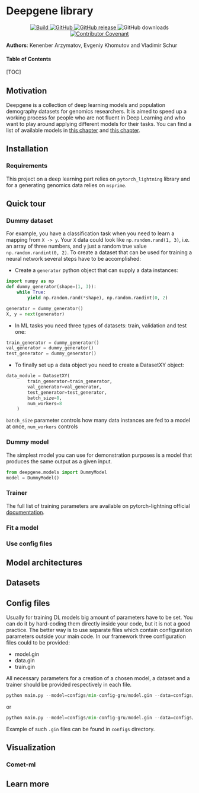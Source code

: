 # Deepgene library

<p align="center">
    <a href="https://circleci.com/gh/Genomics-HSE/deepgene">
        <img alt="Build" src="https://img.shields.io/circleci/build/github/Genomics-HSE/deepgene">
    </a>
    <a href="https://github.com/Genomics-HSE/deepgene/blob/main/LICENSE">
        <img alt="GitHub" src="https://img.shields.io/github/license/Genomics-HSE/deepgene.svg?color=blue">
    </a>
    <a href="https://github.com/Genomics-HSE/deepgene/releases">
        <img alt="GitHub release" src="https://img.shields.io/github/release/Genomics-HSE/deepgene.svg">
    </a>
    <a>
        <img alt="GitHub downloads" src="https://img.shields.io/github/downloads/genomics-hse/deepgene/total">
    </a>
    <a href="https://github.com/huggingface/transformers/blob/main/CODE_OF_CONDUCT.md">
        <img alt="Contributor Covenant" src="https://img.shields.io/badge/Contributor%20Covenant-v2.0%20adopted-ff69b4.svg">
    </a>
</p>

**Authors**: Kenenber Arzymatov, Evgeniy Khomutov and Vladimir Schur

<!---->
#### Table of Contents

[TOC]
## Motivation 

Deepgene is a collection of deep learning models and population demography datasets for genomics researchers. It is aimed to speed up a working process for 
people who are not fluent in Deep Learning and who want to play around applying different models for their tasks. You can
find a list of available models in [this chapter](https://github.com/Genomics-HSE/deepgene#model-architectures) and
[this chapter](https://github.com/Genomics-HSE/deepgene#datasets). 

## Installation
### Requirements
This project on a deep learning part relies on `pytorch_lightning` library and for a generating genomics data relies on 
`msprime`. 

## Quick tour
### Dummy dataset 

For example, you have a classification task when you need to learn a mapping from `X -> y`.
Your `X` data could look like `np.random.rand(1, 3)`, i.e. an array of three numbers, and
`y` just a random true value `np.random.randint(0, 2)`. To create a dataset that can be used
for training a neural network several steps have to be accomplished:

- Create a `generator` python object that can supply a data instances:
```python
import numpy as np
def dummy_generator(shape=(1, 3)):
    while True:
        yield np.random.rand(*shape), np.random.randint(0, 2)

generator = dummy_generator()
X, y = next(generator)
```

- In ML tasks you need three types of datasets: train, validation and test one:
```python
train_generator = dummy_generator()
val_generator = dummy_generator()
test_generator = dummy_generator()
```

- To finally set up a data object you need to create a DatasetXY object: 
```python
data_module = DatasetXY(
        train_generator=train_generator,
        val_generator=val_generator,
        test_generator=test_generator,
        batch_size=8,
        num_workers=8
    )
```

`batch_size` parameter controls how many data instances are fed to a model at once, `num_workers` controls 


### Dummy model 

The simplest model you can use for demonstration purposes is a model that produces the same output as a given input. 
```python 
from deepgene.models import DummyModel
model = DummyModel()
```

### Trainer

The full list of training parameters are available on pytorch-lightning official [documentation](https://pytorch-lightning.readthedocs.io/en/stable/common/trainer.html#trainer-class-api). 


### Fit a model 


### Use config files

## Model architectures

## Datasets




## Config files 

Usually for training DL models big amount of parameters have to be set. You can do it by hard-coding them directly inside
your code, but it is not a good practice. The better way is to use separate files which contain 
configuration parameters outside your main code.  In our framework three configuration files could to be provided: 
<ul>
  <li> model.gin </li>
  <li> data.gin </li>
  <li> train.gin </li>
</ul>

All necessary parameters for a creation of a chosen model, a dataset and a trainer should be provided respectively in each file. 

```python
python main.py --model=configs/min-config-gru/model.gin --data=configs/min-config-gru/data.gin --train=configs/min-config-gru/train.gin fit
```
or 
```python
python main.py --model=configs/min-config-gru/model.gin --data=configs/min-config-gru/data.gin --train=configs/min-config-gru/train.gin test
```

Example of such `.gin` files can be found in `configs` directory.

## Visualization  

### Comet-ml 


## Learn more
